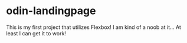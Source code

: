 # odin-landingpage

This is my first project that utilizes Flexbox! I am kind of a noob at it... At least I can get it to work!
